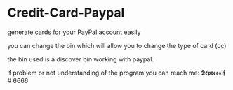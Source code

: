 # Credit-Card-Paypal
 generate cards for your PayPal account easily

 you can change the bin which will allow you to change the type of card (cc)

 the bin used is a discover bin working with paypal.

 if problem or not understanding of the program you can reach me: 𝕯𝖊́𝖕𝖗𝖊𝖘𝖘𝖎𝖋 # 6666
